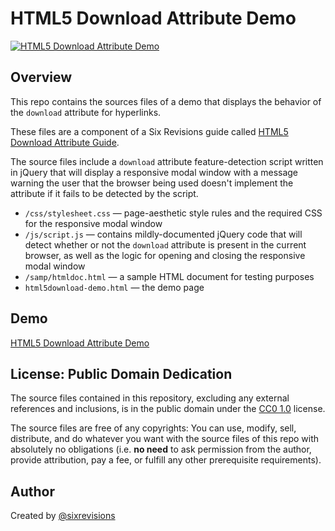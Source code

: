 # HTML5 Download Attribute Demo
[![HTML5 Download Attribute Demo](http://cdn.sixrevisions.com/0435-03_html5_download_attribute_demo.png)](http://cdn.sixrevisions.com/0435-01_html5_download_attribute_demo/html5download-demo.html)
## Overview
This repo contains the sources files of a demo that displays the behavior of the `download` attribute for hyperlinks.

These files are a component of a Six Revisions guide called [HTML5 Download Attribute Guide](http://sixrevisions.com/html5/download-attribute/).

The source files include a `download` attribute feature-detection script written in jQuery that will display a responsive modal window with a message warning the user that the browser being used doesn't implement the attribute if it fails to be detected by the script.

- `/css/stylesheet.css` — page-aesthetic style rules and the required CSS for the responsive modal window
- `/js/script.js` — contains mildly-documented jQuery code that will detect whether or not the `download` attribute is present in the current browser, as well as the logic for opening and closing the responsive modal window
- `/samp/htmldoc.html` — a sample HTML document for testing purposes
- `html5download-demo.html` — the demo page
## Demo
[HTML5 Download Attribute Demo](http://cdn.sixrevisions.com/0435-01_html5_download_attribute_demo/html5download-demo.html)
## License: Public Domain Dedication
The source files contained in this repository, excluding any external references and inclusions, is in the public domain under the [CC0 1.0](https://github.com/sixrevisions/html5-template/blob/master/LICENSE.md) license.

The source files are free of any copyrights: You can use, modify, sell, distribute, and do whatever you want with the source files of this repo with absolutely no obligations (i.e. **no need** to ask permission from the author, provide attribution, pay a fee, or fulfill any other prerequisite requirements).
## Author
Created by [@sixrevisions](https://twitter.com/sixrevisions)